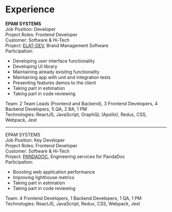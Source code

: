 # Experience

<strong>EPAM SYSTEMS</strong> \
Job Position: Developer \
Project Roles: Frontend Developer \
Customer: Software & Hi-Tech \
Project: [ELAT-DEV](https://brandgility.com/), Brand Management Software \
Participation:
 * Developing user interface functionality
 * Developing UI library
 * Maintaining already exisitng functionality
 * Maintaining app with unit and integration tests
 * Presenting features demos to the client
 * Taking part in estimation
 * Taking part in code reviewing 

Team: 2 Team Leads (Frontend and Backend), 3 Frontend Developers, 4 Backend Developers, 5 QA, 2 BA, 1 PM \
Technologies: ReactJS, JavaScript, GraphQL (Apollo), Redux, CSS, Webpack, Jest

-----------------

EPAM SYSTEMS \
Job Position: Key Developer \
Project Roles: Frontend Developer \
Customer: Software & Hi-Tech \
Project: [PANDADOC](https://www.pandadoc.com/), Engineering services for PandaDoc \
Participation: 
 * Boosting web application performance
 * Improving lighthouse metrics
 * Taking part in estimation
 * Taking part in code reviewing 
 
Team: 4 Frontend Developers, 1 Backend Developers, 1 QA, 1 PM \
Technologies: ReactJS, JavaScript, Redux, CSS, Webpack, Jest
